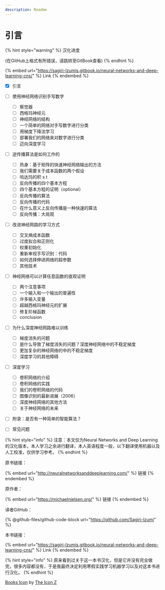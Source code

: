```yaml
---
description: Readme
---
```


# 引言

{% hint style="warning" %}
汉化进度

(在GitHub上格式有所错误，请跳转至GitBook查看)
{% endhint %}

{% embed url="https://sagiri-lzumis.gitbook.io/neural-networks-and-deep-learning-cns/" %}
Link
{% endembed %}

* [x] 引言
* [ ] 使用神经网络识别手写数字
  * [ ] 察觉器
  * [ ] 西格玛神经元
  * [ ] 神经网络的结构
  * [ ] 一个简单的网络对手写数字进行分类
  * [ ] 用梯度下降法学习
  * [ ] 部署我们的网络来对数字进行分类
  * [ ] 迈向深度学习
* [ ] 逆传播算法是如何工作的
  * [ ] 热身：基于矩阵的快速神经网络输出的方法
  * [ ] 我们需要关于成本函数的两个假设
  * [ ] 哈达玛的积 s.t
  * [ ] 反向传播的四个基本方程
  * [ ] 四个基本方程的证明（optional）
  * [ ] 反向传播的算法
  * [ ] 反向传播的代码
  * [ ] 在什么意义上反向传播是一种快速的算法
  * [ ] 反向传播：大局观
* [ ] 改进神经网路的学习方式
  * [ ] 交叉熵成本函数
  * [ ] 过度拟合和正则化
  * [ ] 权重初始化
  * [ ] 重新审视手写识别：代码
  * [ ] 如何选择伸进网络的超参数
  * [ ] 其他技术
* [ ] 神经网络可以计算任意函数的直观证明
  * [ ] 两个注意事项
  * [ ] 一个输入和一个输出的普遍性
  * [ ] 许多输入变量
  * [ ] 超越西格玛神经元的扩展
  * [ ] 修复阶梯函数
  * [ ] conclusion
* [ ] 为什么深度神经网路难以训练
  * [ ] 梯度消失的问题
  * [ ] 是什么导致了梯度消失的问题？深度神经网络中的不稳定梯度
  * [ ] 更加复杂的神经网络的中的不稳定梯度
  * [ ] 深度学习的其他障碍
* [ ] 深度学习
  * [ ] 卷积网络的介绍
  * [ ] 卷积网络的实践
  * [ ] 我们的卷积网络的代码
  * [ ] 图像识别的最新进展（2006）
  * [ ] 深度神经网络的其他方法
  * [ ] 关于神经网络的未来
* [ ] 附录：是否有一种简单的智能算法？
* [ ] 常见问题





{% hint style="info" %}
注意：本文仅为Neural Networks and Deep Learning的汉化版本，本人学习之余进行翻译，本人英语程度一般，以下翻译使用机器以及人工校准，仅供学习参考。
{% endhint %}

原书链接：

{% embed url="http://neuralnetworksanddeeplearning.com/" %}
链接
{% endembed %}

原作者：

{% embed url="https://michaelnielsen.org/" %}
链接
{% endembed %}

译者GitHub：

{% @github-files/github-code-block url="https://github.com/Sagiri-lzumi" %}

本书链接：

{% embed url="https://sagiri-lzumis.gitbook.io/neural-networks-and-deep-learning-cns/" %}
Link
{% endembed %}

{% hint style="info" %}
原来看到过关于这一本书汉化，但是它并没有完全做完，很多内容都没有，于是我最终决定利用寒假实践学习机器学习以及对这本书进行汉化。
{% endhint %}

[Books Icon](https://iconscout.com/icons/books) by [The Icon Z](https://iconscout.com/contributors/theiconz)

